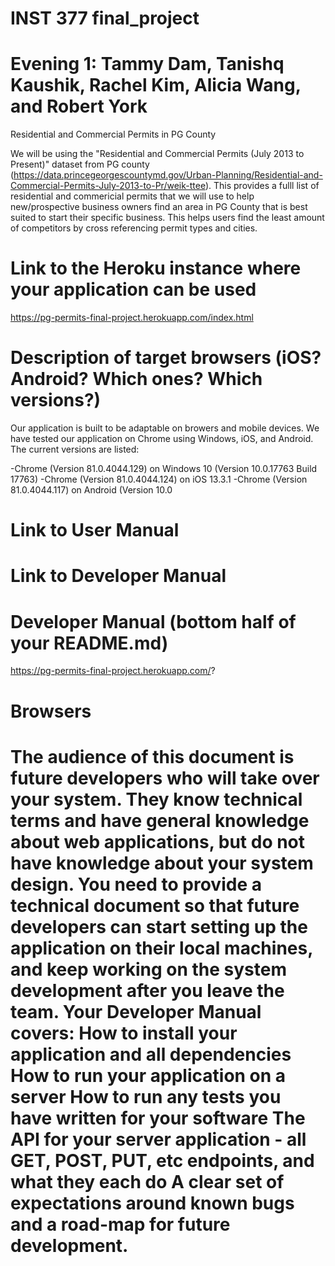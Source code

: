 # INST 377 final_project
# Evening 1: Tammy Dam, Tanishq Kaushik, Rachel Kim, Alicia Wang, and Robert York

Residential and Commercial Permits in PG County

We will be using the "Residential and Commercial Permits (July 2013 to Present)" dataset from PG county
(https://data.princegeorgescountymd.gov/Urban-Planning/Residential-and-Commercial-Permits-July-2013-to-Pr/weik-ttee). This 
provides a fulll list of residential and commericial permits that we will use to help new/prospective business owners find an
area in PG County that is best suited to start their specific business. This helps users find the least amount of competitors 
by cross referencing permit types and cities. 

# Link to the Heroku instance where your application can be used

https://pg-permits-final-project.herokuapp.com/index.html

# Description of target browsers (iOS? Android? Which ones? Which versions?)
Our application is built to be adaptable on browers and mobile devices. We have tested our application on Chrome using Windows, iOS, and Android. The current versions are listed:

-Chrome (Version 81.0.4044.129) on Windows 10 (Version 10.0.17763 Build 17763)
-Chrome (Version 81.0.4044.124) on iOS 13.3.1
-Chrome (Version 81.0.4044.117) on Android (Version 10.0

# Link to User Manual


# Link to Developer Manual
# Developer Manual (bottom half of your README.md)

https://pg-permits-final-project.herokuapp.com/?

<h1> Browsers <h1>


The audience of this document is future developers who will take over your system.
They know technical terms and have general knowledge about web applications, but do not have knowledge about your system design.
You need to provide a technical document so that future developers can start setting up the application on their local machines, and keep working on the system development after you leave the team.
Your Developer Manual covers:
How to install your application and all dependencies
How to run your application on a server
How to run any tests you have written for your software
The API for your server application - all GET, POST, PUT, etc endpoints, and what they each do
A clear set of expectations around known bugs and a road-map for future development.
